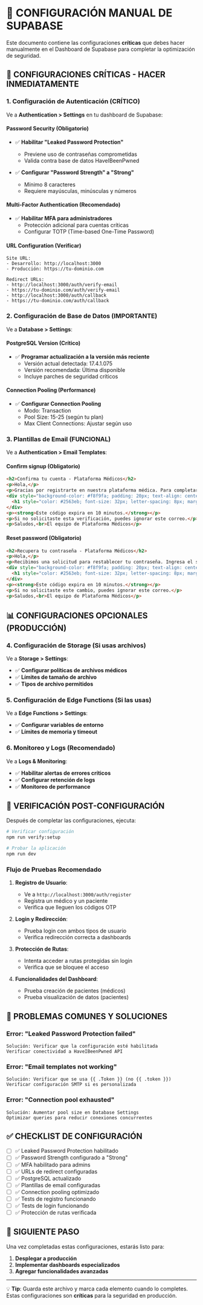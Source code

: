 # 🔧 CONFIGURACIÓN MANUAL DE SUPABASE

Este documento contiene las configuraciones **críticas** que debes hacer manualmente en el Dashboard de Supabase para completar la optimización de seguridad.

## 🚨 **CONFIGURACIONES CRÍTICAS - HACER INMEDIATAMENTE**

### **1. Configuración de Autenticación (CRÍTICO)**

Ve a **Authentication > Settings** en tu dashboard de Supabase:

#### **Password Security (Obligatorio)**
- ✅ **Habilitar "Leaked Password Protection"**
  - Previene uso de contraseñas comprometidas
  - Valida contra base de datos HaveIBeenPwned
  
- ✅ **Configurar "Password Strength" a "Strong"**
  - Mínimo 8 caracteres
  - Requiere mayúsculas, minúsculas y números
  
#### **Multi-Factor Authentication (Recomendado)**
- ✅ **Habilitar MFA para administradores**
  - Protección adicional para cuentas críticas
  - Configurar TOTP (Time-based One-Time Password)

#### **URL Configuration (Verificar)**
```
Site URL: 
- Desarrollo: http://localhost:3000
- Producción: https://tu-dominio.com

Redirect URLs:
- http://localhost:3000/auth/verify-email
- https://tu-dominio.com/auth/verify-email
- http://localhost:3000/auth/callback
- https://tu-dominio.com/auth/callback
```

### **2. Configuración de Base de Datos (IMPORTANTE)**

Ve a **Database > Settings**:

#### **PostgreSQL Version (Crítico)**
- ✅ **Programar actualización a la versión más reciente**
  - Versión actual detectada: 17.4.1.075
  - Versión recomendada: Última disponible
  - Incluye parches de seguridad críticos

#### **Connection Pooling (Performance)**
- ✅ **Configurar Connection Pooling**
  - Modo: Transaction
  - Pool Size: 15-25 (según tu plan)
  - Max Client Connections: Ajustar según uso

### **3. Plantillas de Email (FUNCIONAL)**

Ve a **Authentication > Email Templates**:

#### **Confirm signup (Obligatorio)**
```html
<h2>Confirma tu cuenta - Plataforma Médicos</h2>
<p>Hola,</p>
<p>Gracias por registrarte en nuestra plataforma médica. Para completar tu registro, ingresa el siguiente código de verificación:</p>
<div style="background-color: #f8f9fa; padding: 20px; text-align: center; margin: 20px 0; border-radius: 8px;">
  <h1 style="color: #2563eb; font-size: 32px; letter-spacing: 8px; margin: 0;">{{ .Token }}</h1>
</div>
<p><strong>Este código expira en 10 minutos.</strong></p>
<p>Si no solicitaste esta verificación, puedes ignorar este correo.</p>
<p>Saludos,<br>El equipo de Plataforma Médicos</p>
```

#### **Reset password (Obligatorio)**
```html
<h2>Recupera tu contraseña - Plataforma Médicos</h2>
<p>Hola,</p>
<p>Recibimos una solicitud para restablecer tu contraseña. Ingresa el siguiente código:</p>
<div style="background-color: #f8f9fa; padding: 20px; text-align: center; margin: 20px 0; border-radius: 8px;">
  <h1 style="color: #2563eb; font-size: 32px; letter-spacing: 8px; margin: 0;">{{ .Token }}</h1>
</div>
<p><strong>Este código expira en 10 minutos.</strong></p>
<p>Si no solicitaste este cambio, puedes ignorar este correo.</p>
<p>Saludos,<br>El equipo de Plataforma Médicos</p>
```

## 📊 **CONFIGURACIONES OPCIONALES (PRODUCCIÓN)**

### **4. Configuración de Storage (Si usas archivos)**

Ve a **Storage > Settings**:

- ✅ **Configurar políticas de archivos médicos**
- ✅ **Límites de tamaño de archivo**
- ✅ **Tipos de archivo permitidos**

### **5. Configuración de Edge Functions (Si las usas)**

Ve a **Edge Functions > Settings**:

- ✅ **Configurar variables de entorno**
- ✅ **Límites de memoria y timeout**

### **6. Monitoreo y Logs (Recomendado)**

Ve a **Logs & Monitoring**:

- ✅ **Habilitar alertas de errores críticos**
- ✅ **Configurar retención de logs**
- ✅ **Monitoreo de performance**

## 🧪 **VERIFICACIÓN POST-CONFIGURACIÓN**

Después de completar las configuraciones, ejecuta:

```bash
# Verificar configuración
npm run verify:setup

# Probar la aplicación
npm run dev
```

### **Flujo de Pruebas Recomendado**

1. **Registro de Usuario**:
   - Ve a `http://localhost:3000/auth/register`
   - Registra un médico y un paciente
   - Verifica que lleguen los códigos OTP

2. **Login y Redirección**:
   - Prueba login con ambos tipos de usuario
   - Verifica redirección correcta a dashboards

3. **Protección de Rutas**:
   - Intenta acceder a rutas protegidas sin login
   - Verifica que se bloquee el acceso

4. **Funcionalidades del Dashboard**:
   - Prueba creación de pacientes (médicos)
   - Prueba visualización de datos (pacientes)

## 🚨 **PROBLEMAS COMUNES Y SOLUCIONES**

### **Error: "Leaked Password Protection failed"**
```
Solución: Verificar que la configuración esté habilitada
Verificar conectividad a HaveIBeenPwned API
```

### **Error: "Email templates not working"**
```
Solución: Verificar que se usa {{ .Token }} (no {{ .token }})
Verificar configuración SMTP si es personalizada
```

### **Error: "Connection pool exhausted"**
```
Solución: Aumentar pool size en Database Settings
Optimizar queries para reducir conexiones concurrentes
```

## ✅ **CHECKLIST DE CONFIGURACIÓN**

- [ ] ✅ Leaked Password Protection habilitado
- [ ] ✅ Password Strength configurado a "Strong"
- [ ] ✅ MFA habilitado para admins
- [ ] ✅ URLs de redirect configuradas
- [ ] ✅ PostgreSQL actualizado
- [ ] ✅ Plantillas de email configuradas
- [ ] ✅ Connection pooling optimizado
- [ ] ✅ Tests de registro funcionando
- [ ] ✅ Tests de login funcionando
- [ ] ✅ Protección de rutas verificada

## 🎯 **SIGUIENTE PASO**

Una vez completadas estas configuraciones, estarás listo para:

1. **Desplegar a producción**
2. **Implementar dashboards especializados**
3. **Agregar funcionalidades avanzadas**

---

💡 **Tip**: Guarda este archivo y marca cada elemento cuando lo completes. Estas configuraciones son **críticas** para la seguridad en producción.
